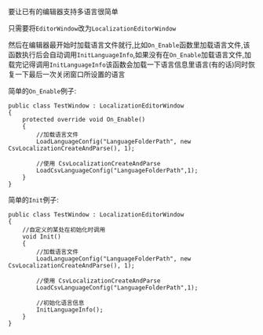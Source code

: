 要让已有的编辑器支持多语言很简单

只需要将`EditorWindow`改为`LocalizationEditorWindow`

然后在编辑器最开始时加载语言文件就行,比如`On_Enable`函数里加载语言文件,该函数执行后会自动调用`InitLanguageInfo`,如果没有在`On_Enable`加载语言文件,加载完记得调用`InitLanguageInfo`该函数会加载一下语言信息里语言(有的话)同时恢复一下最后一次关闭窗口所设置的语言

简单的`On_Enable`例子:
```
public class TestWindow : LocalizationEditorWindow
{
	protected override void On_Enable()
	{
		//加载语言文件
		LoadLanguageConfig("LanguageFolderPath", new CsvLocalizationCreateAndParse(), 1);
		
		//使用 CsvLocalizationCreateAndParse
		LoadCsvLanguageConfig("LanguageFolderPath",1);
	}
}
```

简单的`Init`例子:
```
public class TestWindow : LocalizationEditorWindow
{
	//自定义的某处在初始化时调用
	void Init()
	{
		//加载语言文件
		LoadLanguageConfig("LanguageFolderPath", new CsvLocalizationCreateAndParse(), 1);
		
		//使用 CsvLocalizationCreateAndParse
		LoadCsvLanguageConfig("LanguageFolderPath",1);
		
		//初始化语言信息
		InitLanguageInfo();
	}
}
```